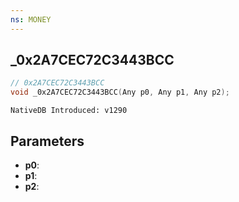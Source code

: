 ```yaml
---
ns: MONEY
---
```

## _0x2A7CEC72C3443BCC

```c
// 0x2A7CEC72C3443BCC
void _0x2A7CEC72C3443BCC(Any p0, Any p1, Any p2);
```

```
NativeDB Introduced: v1290
```

## Parameters
* **p0**:
* **p1**:
* **p2**:
